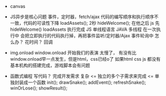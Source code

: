 - canvas
- JS异步是核心问题
    事件，定时器，fetch/ajax
    代码的编写顺序和执行顺序不一致，代码的可读性下降
    loadAssets(); 2秒
    hideWelcome(); 在他之后
    js 先hideWelcome() loadAssets 执行完成
    JS 单线程语言 JAVA 多线程
    在一次执行中 会把立即执行的代码执行掉，再把事件监听/定时器/Ajax 事件轮询中
    怎么办？ 花时间？ 
    回调

- img.onload
    window.onload   开始我们的表演   太慢了，
    有没有比window.onload早一点发生，但是html，css已经o了
    如果html css js 都没有基本机构的搭建完成，游戏脚本会有问题

- 函数式编程
    写代码？ 完成开发需求 复杂 <= 独立的多个子需求来完成 <= 单独封装成一个函数
    init();
    drawSnake();
    addEvent();
    refreshSnake();
    winOrLose();
    showResult();